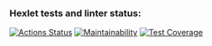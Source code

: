 ### Hexlet tests and linter status:
[![Actions Status](https://github.com/utkapodsousom/frontend-project-lvl2/workflows/hexlet-check/badge.svg)](https://github.com/utkapodsousom/frontend-project-lvl2/actions)
[![Maintainability](https://api.codeclimate.com/v1/badges/CODECLIMATE_ID/maintainability)](https://codeclimate.com/github/utkapodsousom/frontend-project-lvl2/maintainability)
[![Test Coverage](https://api.codeclimate.com/v1/badges/CODECLIMATE_ID/test_coverage)](https://codeclimate.com/github/utkapodsousom/frontend-project-lvl2/test_coverage)